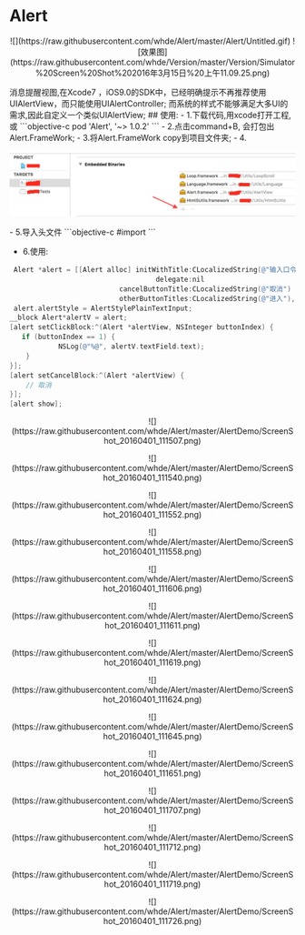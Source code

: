 # Alert
 <p align="center" >
 ![](https://raw.githubusercontent.com/whde/Alert/master/Alert/Untitled.gif)
![效果图](https://raw.githubusercontent.com/whde/Version/master/Version/Simulator%20Screen%20Shot%202016年3月15日%20上午11.09.25.png)
 </p>
消息提醒视图,在Xcode7 ，iOS9.0的SDK中，已经明确提示不再推荐使用UIAlertView，而只能使用UIAlertController; 而系统的样式不能够满足大多UI的需求,因此自定义一个类似UIAlertView;
## 使用:
- 1.下载代码,用xcode打开工程, 或
```objective-c
pod 'Alert', '~> 1.0.2'
```
- 2.点击command+B, 会打包出Alert.FrameWork;
- 3.将Alert.FrameWork copy到项目文件夹;
- 4.
<p align="center" >
  <img src="https://raw.githubusercontent.com/whde/Alert/master/Alert/CA246576-E925-4195-B0D6-072E7FC1F3D6.jpeg">
</p>
- 5.导入头文件 
 ```objective-c
  #import <Alert/Alert.h>
```

- 6.使用:

 ```objective-c
  Alert *alert = [[Alert alloc] initWithTitle:CLocalizedString(@"输入口令") message:nil
                                     delegate:nil
                            cancelButtonTitle:CLocalizedString(@"取消")
                            otherButtonTitles:CLocalizedString(@"进入"), nil];
  alert.alertStyle = AlertStylePlainTextInput;
 __block Alert*alertV = alert;
 [alert setClickBlock:^(Alert *alertView, NSInteger buttonIndex) {
    if (buttonIndex == 1) {
             NSLog(@"%@", alertV.textField.text);
     }
 }];
 [alert setCancelBlock:^(Alert *alertView) {
     // 取消
 }];
 [alert show];
```
<p align="center" height="100%" width="200"> ![](https://raw.githubusercontent.com/whde/Alert/master/AlertDemo/ScreenShot_20160401_111507.png)</p>
<p align="center" > ![](https://raw.githubusercontent.com/whde/Alert/master/AlertDemo/ScreenShot_20160401_111540.png)</p>
<p align="center" > ![](https://raw.githubusercontent.com/whde/Alert/master/AlertDemo/ScreenShot_20160401_111552.png)</p>
<p align="center" > ![](https://raw.githubusercontent.com/whde/Alert/master/AlertDemo/ScreenShot_20160401_111558.png)</p>
<p align="center" > ![](https://raw.githubusercontent.com/whde/Alert/master/AlertDemo/ScreenShot_20160401_111606.png)</p>
<p align="center" > ![](https://raw.githubusercontent.com/whde/Alert/master/AlertDemo/ScreenShot_20160401_111611.png)</p>
<p align="center" > ![](https://raw.githubusercontent.com/whde/Alert/master/AlertDemo/ScreenShot_20160401_111619.png)</p>
<p align="center" > ![](https://raw.githubusercontent.com/whde/Alert/master/AlertDemo/ScreenShot_20160401_111624.png)</p>
<p align="center" > ![](https://raw.githubusercontent.com/whde/Alert/master/AlertDemo/ScreenShot_20160401_111645.png)</p>
<p align="center" > ![](https://raw.githubusercontent.com/whde/Alert/master/AlertDemo/ScreenShot_20160401_111651.png)</p>
<p align="center" > ![](https://raw.githubusercontent.com/whde/Alert/master/AlertDemo/ScreenShot_20160401_111707.png)</p>
<p align="center" > ![](https://raw.githubusercontent.com/whde/Alert/master/AlertDemo/ScreenShot_20160401_111712.png)</p>
<p align="center" > ![](https://raw.githubusercontent.com/whde/Alert/master/AlertDemo/ScreenShot_20160401_111719.png)</p>
<p align="center" > ![](https://raw.githubusercontent.com/whde/Alert/master/AlertDemo/ScreenShot_20160401_111726.png)</p>
